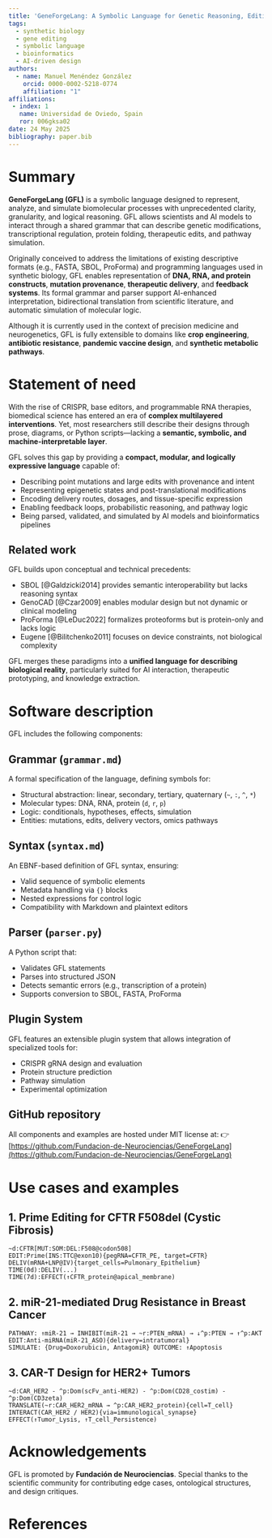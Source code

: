 ```yaml
---
title: 'GeneForgeLang: A Symbolic Language for Genetic Reasoning, Editing, and Simulation'
tags:
  - synthetic biology
  - gene editing
  - symbolic language
  - bioinformatics
  - AI-driven design
authors:
  - name: Manuel Menéndez González
    orcid: 0000-0002-5218-0774
    affiliation: "1"
affiliations:
 - index: 1
   name: Universidad de Oviedo, Spain
   ror: 006gksa02
date: 24 May 2025
bibliography: paper.bib
---
```


# Summary

**GeneForgeLang (GFL)** is a symbolic language designed to represent, analyze, and simulate biomolecular processes with unprecedented clarity, granularity, and logical reasoning. GFL allows scientists and AI models to interact through a shared grammar that can describe genetic modifications, transcriptional regulation, protein folding, therapeutic edits, and pathway simulation.

Originally conceived to address the limitations of existing descriptive formats (e.g., FASTA, SBOL, ProForma) and programming languages used in synthetic biology, GFL enables representation of **DNA, RNA, and protein constructs**, **mutation provenance**, **therapeutic delivery**, and **feedback systems**. Its formal grammar and parser support AI-enhanced interpretation, bidirectional translation from scientific literature, and automatic simulation of molecular logic.

Although it is currently used in the context of precision medicine and neurogenetics, GFL is fully extensible to domains like **crop engineering**, **antibiotic resistance**, **pandemic vaccine design**, and **synthetic metabolic pathways**.

# Statement of need

With the rise of CRISPR, base editors, and programmable RNA therapies, biomedical science has entered an era of **complex multilayered interventions**. Yet, most researchers still describe their designs through prose, diagrams, or Python scripts—lacking a **semantic, symbolic, and machine-interpretable layer**.

GFL solves this gap by providing a **compact, modular, and logically expressive language** capable of:

- Describing point mutations and large edits with provenance and intent
- Representing epigenetic states and post-translational modifications
- Encoding delivery routes, dosages, and tissue-specific expression
- Enabling feedback loops, probabilistic reasoning, and pathway logic
- Being parsed, validated, and simulated by AI models and bioinformatics pipelines

## Related work

GFL builds upon conceptual and technical precedents:

- SBOL [@Galdzicki2014] provides semantic interoperability but lacks reasoning syntax
- GenoCAD [@Czar2009] enables modular design but not dynamic or clinical modeling
- ProForma [@LeDuc2022] formalizes proteoforms but is protein-only and lacks logic
- Eugene [@Bilitchenko2011] focuses on device constraints, not biological complexity

GFL merges these paradigms into a **unified language for describing biological reality**, particularly suited for AI interaction, therapeutic prototyping, and knowledge extraction.

# Software description

GFL includes the following components:

## Grammar (`grammar.md`)

A formal specification of the language, defining symbols for:

- Structural abstraction: linear, secondary, tertiary, quaternary (`~`, `:`, `^`, `*`)
- Molecular types: DNA, RNA, protein (`d`, `r`, `p`)
- Logic: conditionals, hypotheses, effects, simulation
- Entities: mutations, edits, delivery vectors, omics pathways

## Syntax (`syntax.md`)

An EBNF-based definition of GFL syntax, ensuring:

- Valid sequence of symbolic elements
- Metadata handling via `{}` blocks
- Nested expressions for control logic
- Compatibility with Markdown and plaintext editors

## Parser (`parser.py`)

A Python script that:

- Validates GFL statements
- Parses into structured JSON
- Detects semantic errors (e.g., transcription of a protein)
- Supports conversion to SBOL, FASTA, ProForma

## Plugin System

GFL features an extensible plugin system that allows integration of specialized tools for:

- CRISPR gRNA design and evaluation
- Protein structure prediction
- Pathway simulation
- Experimental optimization

## GitHub repository

All components and examples are hosted under MIT license at:
👉 [https://github.com/Fundacion-de-Neurociencias/GeneForgeLang](https://github.com/Fundacion-de-Neurociencias/GeneForgeLang)

# Use cases and examples

## 1. Prime Editing for CFTR F508del (Cystic Fibrosis)

```gfl
~d:CFTR[MUT:SOM:DEL:F508@codon508]
EDIT:Prime(INS:TTC@exon10){pegRNA=CFTR_PE, target=CFTR}
DELIV(mRNA+LNP@IV){target_cells=Pulmonary_Epithelium}
TIME(0d):DELIV(...)
TIME(7d):EFFECT(↑CFTR_protein@apical_membrane)
```

## 2. miR-21-mediated Drug Resistance in Breast Cancer

```gfl
PATHWAY: ↑miR-21 → INHIBIT(miR-21 → ~r:PTEN_mRNA) → ↓^p:PTEN → ↑^p:AKT
EDIT:Anti-miRNA(miR-21_ASO){delivery=intratumoral}
SIMULATE: {Drug=Doxorubicin, AntagomiR} OUTCOME: ↑Apoptosis
```

## 3. CAR-T Design for HER2+ Tumors

```gfl
~d:CAR_HER2 - ^p:Dom(scFv_anti-HER2) - ^p:Dom(CD28_costim) - ^p:Dom(CD3zeta)
TRANSLATE(~r:CAR_HER2_mRNA → ^p:CAR_HER2_protein){cell=T_cell}
INTERACT(CAR_HER2 / HER2){via=immunological_synapse}
EFFECT(↑Tumor_Lysis, ↑T_cell_Persistence)
```

# Acknowledgements

GFL is promoted by **Fundación de Neurociencias**. Special thanks to the scientific community for contributing edge cases, ontological structures, and design critiques.

# References

